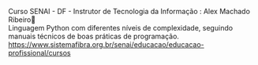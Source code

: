 
Curso SENAI - DF - Instrutor de Tecnologia da Informação : Alex Machado Ribeiro🐍<br>
Linguagem Python com diferentes níveis de complexidade, seguindo manuais técnicos de boas práticas de programação.<br>
<https://www.sistemafibra.org.br/senai/educacao/educacao-profissional/cursos>
